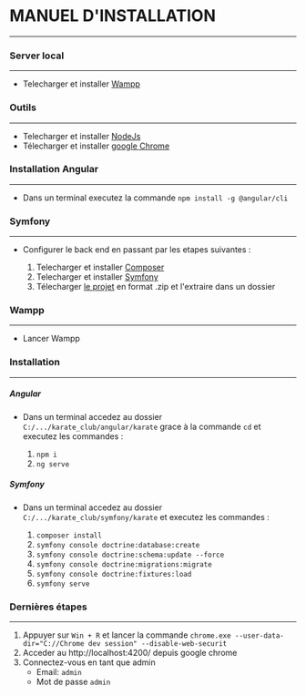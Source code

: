 # MANUEL D'INSTALLATION

---

### Server local

---

+ Telecharger et installer [Wampp](https://www.wampserver.com/#download-wrapper)

### Outils

---

+ Telecharger et installer [NodeJs](https://nodejs.org/dist/v14.17.0/node-v14.17.0-x64.msi)
+ Télecharger et installer [google Chrome](https://www.google.com/intl/fr_fr/chrome/)

### Installation Angular

---

+ Dans un terminal executez la commande `npm install -g @angular/cli`

### Symfony

---

+ Configurer le back end en passant par les etapes suivantes :

   1. Telecharger et installer [Composer](https://getcomposer.org/Composer-Setup.exe)
   2. Telecharger et installer [Symfony](https://get.symfony.com/cli/setup.exe)
   3. Télecharger [le projet](https://github.com/sehoul/karate_club) en format .zip et l'extraire dans un dossier 


### Wampp

---

   + Lancer Wampp


### Installation

---

##### Angular
 
   + Dans un terminal accedez au dossier `C:/.../karate_club/angular/karate` grace à la commande `cd` et executez les commandes :
      
      1. `npm i`
      2. `ng serve`

##### Symfony

   + Dans un terminal accedez au dossier `C:/.../karate_club/symfony/karate` et executez les commandes :
      
      1. `composer install`
      2. `symfony console doctrine:database:create`
      3. `symfony console doctrine:schema:update --force`
      4. `symfony console doctrine:migrations:migrate`
      5. `symfony console doctrine:fixtures:load`
      6. `symfony serve`



### Dernières étapes

---

   1. Appuyer sur `Win + R` et lancer la commande `chrome.exe --user-data-dir="C://Chrome dev session" --disable-web-securit`
   2. Acceder au http://localhost:4200/  depuis google chrome
   3. Connectez-vous en tant que admin 
         * Email: `admin`
         * Mot de passe `admin`

